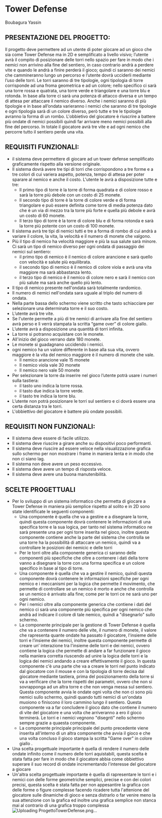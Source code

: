 # Tower Defense
Boubagura Yassin
## PRESENTAZIONE DEL PROGETTO:
Il progetto deve permettere ad un utente di poter giocare ad un gioco che sia come Tower Defense ma in 2D e semplificato a livello visivo; l’utente avrà il compito di posizionare delle torri nello spazio per fare in modo che i nemici non arrivino alla fine del sentiero, in caso contrario andrà a perdere vite e quando le andrà a finire perderà il gioco; quindi ci saranno dei nemici che cammineranno lungo un percorso e l’utente dovrà ucciderli mediante l’uso delle torri. Le torri saranno di tre tipologie, ogni tipologia di torre corrisponde ad una froma geometrica e ad un colore; nello specifico ci sarà una torre rossa e quatrata, una torre verde e triangolare e una torre blu e rotonda. In base alla torre ci sarà una potenza di attacco diversa e un tempo di attesa per attaccare il nemico diverso. Anche i nemici saranno di più tipologie e in base all’ondata varieranno i nemici che saranno di tre tipologie e ogni tipologia sarà di un colore diverso, però tutte e tre le tipologie avranno la forma di un rombo. L'obbietivo del giocatore è riuscrire a battere più ondate di nemici possibili quindi far arrivare meno nemici possibili alla fine del percorso. In totale il giocatore avrà tre vite e ad ogni nemico che percorre tutto il sentiero perde una vita.
## REQUISITI FUNZIONALI:

- il sistema deve permettere di giocare ad un tower defense semplificato graficamente rispetto alla versione originale.
- Il sistema dovrà avere tre tipi di torri che corrispondono a tre forme e a tre colori di cui variera aspetto, potenza, tempo di attesa per poter sparare al nemico e anche il costo. L'utente le avrà a disposizione tutte e tre:
    - Il primo tipo di torre è la torre di forma quadrata e di colore rosso e sarà la torre più debole con un costo di 25 monete.
    - Il secondo tipo di torre è la torre di colore verde e di forma triangolare e può essere definita come torre di media potenza dato che è un via di mezzo tra la torre più forte e quella più debole e avrà un costo di 60 monete.
    - Il terzo tipo di torre è la torre di colore blu e di forma rotonda e sarà la torre più potente con un costo di 100 monete.
- Il sistema avrà tre tipi di nemici tutti e tre a forma di rombo di cui andrà a variare il colore, la vita, la velocità e il numero di monete che valgono.
- Più il tipo di nemico ha velocità maggiore e più la sua salute sarà minore. Ci sarà un tipo di nemico diverso per ogni ondata di passaggio dei nemici sul sentiero:
    - il primo tipo di nemico è il nemico di colore arancione e sarà quello con velocità e salute più equilibrata.
    - il secondo tipo di nemico è il nemico di colore viola e avrà una vita maggiore ma sarà abbastanza lento.
    - il terzo tipo di nemico è il nemico di colore nero e sarà il nemico con più salute ma sarà anche quello più lento.
- Il tipo di nemico presente nell'ondata sarà totalmente randomico.
- Il numero di nemici nell'ondata sara uguale al triplo del numero di ondata.
- Nella parte bassa dello schermo viene scritto che tasto schiacciare per selezionare una determinata torre e il suo costo.
- L’utente avrà tre vite.
- Se l'utente permette a più di tre nemici di arrivare alla fine del sentiero avrà perso e lì verrà stampata la scritta “game over” di colore giallo.
- L’utente avrà a disposizione una quantità di torri infinita.
- La torre si potranno acquistare con le monete.
- All'inizio del gioco verrano date 180 monete.
- Le monete si guadagnano uccidendo i nemici.
- ogni nemico ha un valore differente in base alla sua vita, ovvero maggiore è la vita del nemico maggiore è il numero di monete che vale.
    - Il nemico arancione vale 15 monete
    - Il nemico viola vale 30 monete
    - Il nemico nero vale 50 monete
- Per selezionare la torre da inserire nel gioco l’utente potrà usare i numeri sulla tastiera:
    - il tasto uno indica la torre rossa.
    - il tasto due indica la torre verde.
    - il tasto tre indica la torre blu.
- L’utente non potrà posizionare le torri sul sentiero e ci dovrà essere una certa distanza tra le torri.
- L'obbiettivo del giocatore è battere più ondate possibili.

## REQUISITI NON FUNZIONALI:
- Il sistema deve essere di facile utilizzo.
- Il sistema deve riuscire a girare anche su dispositivi poco performanti.
- Il sistema deve riuscire ad essere veloce nella visualizzazione grafica sullo schermo per non mostrare i frame in maniera lenta e in modo che non ci siano lag.
- Il sistema non deve avere un peso eccessivo.
- Il sistema deve avere un tempo di risposta veloce.
- Il sistema deve avere una buona manutenibilità.
## SCELTE PROGETTUALI
- Per lo sviluppo di un sistema informatico che permetta di giocare a Tower Defense in maniera più semplice rispetto al solito e in 2D sono state identificate le seguenti componenti:
    - Una componente è quella che va a gestire e a disegnare la torre, quindi questa componente dovrà contenere le informazioni di una specifica torre e la sua logica, per tanto nel sistema informatico ne sarà presente una per ogni torre inserita nel gioco, inoltre questa componente contiene anche la parte del sistema che controlla se una torre ha la possibilità di attaccare un nemico, quindi va a controllare le posizioni dei nemicic e delle torri
    - Per le torri oltre alla componente generica ci saranno delle componenti più specifiche che oltre a contenere i dati della torre vanno a disegnare la torre con una forma specifica e un colore specifico in base al tipo di torre.
    - Una componente è quella che va a gestire il nemico, quindi questa componente dovrà contenere le informazioni specifiche per ogni nemico e i meccanismi per la logica che permette il movimento, che permette di controllare se un nemico è morto e anche che controlla se un nemico è arrivato alla fine; come per le torri ce ne sarà uno per ogni nemico.
    - Per i nemici oltre alla componente generica che contiene i dati del nemico ci sarà una componente più specifica per ogni nemico che andrà ad indicare il colore di tale nemico, quindi a "disegnarlo" sullo schermo.
    - La componente principale per la gestione di Tower Defense è quella che va a contenere il numero delle vite, il numero di monete, il valore che rapresenta quante ondate ha passato il giocatore, l'insieme delle torri e l’insieme dei nemici, inoltre questa componente permette di creare  un’ interazione tra l'insieme delle torri e dei nemici, ovvero contiene la logica che permette di andare a far funzionare il gioco nella maniera corretta riuscendo ad unire la logica delle torri e la logica dei nemici andando a creare effettivamente il gioco. In questa componente c'è una parte che va a creare le torri nel punto indicato dal giocatore con il mouse e con la tipologia di torre decisa dal giocatore mediante tastiera, prima del posizionamento della torre si va a verificare che la torre rispetti dei parametri, ovvero che non si sovrapponga ad un altra torre e che non venga messa sul sentiero. Questa componente avvia le ondate ogni volta che non ci sono più nemici sullo schermo, quindi quando tutti nemici di un'ondata muoiono o finiscono il loro cammino lungo il sentiero. Questa componente va a far concludere il gioco dato che contiene il numero di vite del giocatore e una volta che arriveranno a ero il gioco terminerà. Le torri e i nemici vegnono "disegnti" nello schermo sempre grazie a quaesta componente.
    - La componente principale principale del punto precedente viene inserita all'interno di un altra componente che avvia il gioco e che una volta concluso il gioco stampa la scritta "Game over" in colore giallo .
- Una scelta progettuale importante è quella di rendere il numero delle ondate infinito come il numero delle torri aquistabili, questa scelta è stata fatta per fare in modo che il giocatore abbia come obbiettivo superare il suo record di ondate incrementando l'interesse del giocatore a giocare
-  Un'altra scelta progettuale importante è quella di rapresentare le torri e i nemici con delle forme geometriche semplici, precise e con dei colori precisi, questa scelta è stata fatta per non appesantire la grafica con delle forme o figure complesse facendo ricadere tutta l'attenione del giocatore sulle dinamiche di gioco e senza distrarlo o far venire meno la sua attenzione con la grafica ed inoltre una grafica semplice non stanca mai al contrario di una grafica troppo complessa
![Uploading ProgettoTowerDefense.png…]()

  
